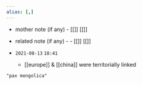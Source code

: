 ```yaml
---
alias: [,]
---
```

- mother note (if any)
		- [[]] [[]]
- related note (if any) -
		- [[]] [[]]


- `2021-08-13`  `18:41`
	- [[europe]] & [[china]] were territorially linked

```query
"pax mongolica"
```

